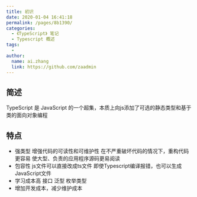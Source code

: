 ```yaml
---
title: 初识
date: 2020-01-04 16:41:18
permalink: /pages/8b1390/
categories:
  - 《TypeScript》 笔记
  - Typescript 概述
tags:
  - 
author: 
  name: ai.zhang
  link: https://github.com/zaadmin
---
```

## 简述
TypeScript 是 JavaScript 的一个超集，本质上向js添加了可选的静态类型和基于类的面向对象编程

## 特点
* 强类型
    增强代码的可读性和可维护性
    在不严重破坏代码的情况下，重构代码更容易
    使大型、负责的应用程序源码更易阅读
* 包容性
    js文件可以直接改成ts文件
    即使Typescript编译报错，也可以生成JavaScript文件
* 学习成本高
    接口
    泛型
    枚举类型
* 增加开发成本，减少维护成本
